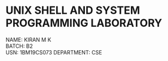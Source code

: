 # UNIX SHELL AND SYSTEM PROGRAMMING LABORATORY  
NAME: KIRAN M K  
BATCH: B2  
USN: 1BM19CS073
DEPARTMENT: CSE
